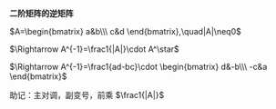 **二阶矩阵的逆矩阵**  
  
$A=\begin{bmatrix}  
a&b\\\ c&d  
\end{bmatrix},\quad|A|\neq0$  
  
$\Rightarrow A^{-1}=\frac1{|A|}\cdot A^\star$  
  
$\Rightarrow A^{-1}=\frac1{ad-bc}\cdot  
\begin{bmatrix}  
d&-b\\\ -c&a  
\end{bmatrix}$  
  
助记：主对调，副变号，前乘 $\frac1{|A|}$  
